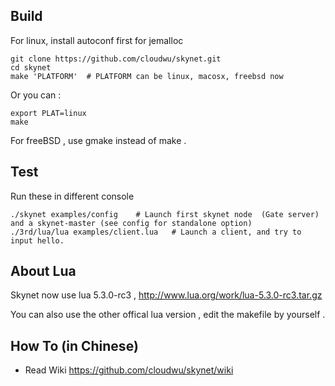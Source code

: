 ## Build

For linux, install autoconf first for jemalloc

```
git clone https://github.com/cloudwu/skynet.git
cd skynet
make 'PLATFORM'  # PLATFORM can be linux, macosx, freebsd now
```

Or you can :

```
export PLAT=linux
make
```

For freeBSD , use gmake instead of make .

## Test

Run these in different console

```
./skynet examples/config	# Launch first skynet node  (Gate server) and a skynet-master (see config for standalone option)
./3rd/lua/lua examples/client.lua 	# Launch a client, and try to input hello.
```

## About Lua

Skynet now use lua 5.3.0-rc3 , http://www.lua.org/work/lua-5.3.0-rc3.tar.gz

You can also use the other offical lua version , edit the makefile by yourself .

## How To (in Chinese)

* Read Wiki https://github.com/cloudwu/skynet/wiki
